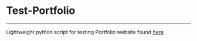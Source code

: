 # Test-Portfolio
---
Lightweight python script for testing Portfolio website found [here](https://github.com/CSchairez/Portfolio)